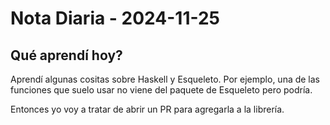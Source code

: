 # Nota Diaria - 2024-11-25

## Qué aprendí hoy?

Aprendí algunas cositas sobre Haskell y Esqueleto. Por ejemplo, una de las funciones que suelo usar no viene del paquete de Esqueleto pero podría.

Entonces yo voy a tratar de abrir un PR para agregarla a la librería. 

